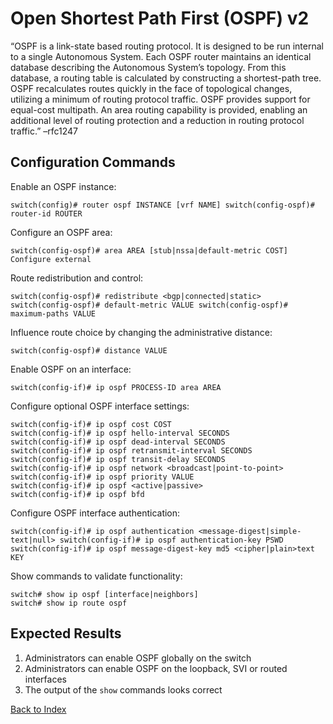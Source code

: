 # Open Shortest Path First (OSPF) v2 

“OSPF is a link-state based routing protocol. It is designed to be run internal to a single Autonomous System. Each OSPF router maintains an identical database describing the Autonomous System’s topology. From this database, a routing table is calculated by constructing a shortest-path tree. OSPF recalculates routes quickly in the face of topological changes, utilizing a minimum of routing protocol traffic. OSPF provides support for equal-cost multipath. An area routing capability is provided, enabling an additional level of routing protection and a reduction in routing protocol traffic.” –rfc1247 

## Configuration Commands 

Enable an OSPF instance: 

```text
switch(config)# router ospf INSTANCE [vrf NAME] switch(config-ospf)# router-id ROUTER
```

Configure an OSPF area:

```text
switch(config-ospf)# area AREA [stub|nssa|default-metric COST] Configure external 
```

Route redistribution and control: 

```text
switch(config-ospf)# redistribute <bgp|connected|static> 
switch(config-ospf)# default-metric VALUE switch(config-ospf)# maximum-paths VALUE
```

Influence route choice by changing the administrative distance: 

```text
switch(config-ospf)# distance VALUE 
```

Enable OSPF on an interface: 

```text
switch(config-if)# ip ospf PROCESS-ID area AREA
```

Configure optional OSPF interface settings: 

```text
switch(config-if)# ip ospf cost COST
switch(config-if)# ip ospf hello-interval SECONDS
switch(config-if)# ip ospf dead-interval SECONDS
switch(config-if)# ip ospf retransmit-interval SECONDS
switch(config-if)# ip ospf transit-delay SECONDS
switch(config-if)# ip ospf network <broadcast|point-to-point> 
switch(config-if)# ip ospf priority VALUE
switch(config-if)# ip ospf <active|passive>
switch(config-if)# ip ospf bfd
```

Configure OSPF interface authentication:

```text
switch(config-if)# ip ospf authentication <message-digest|simple-text|null> switch(config-if)# ip ospf authentication-key PSWD
switch(config-if)# ip ospf message-digest-key md5 <cipher|plain>text KEY 
```

Show commands to validate functionality:  

```text
switch# show ip ospf [interface|neighbors]
switch# show ip route ospf
```

## Expected Results 

1. Administrators can enable OSPF globally on the switch
2. Administrators can enable OSPF on the loopback, SVI or routed interfaces
3. The output of the `show` commands looks correct

[Back to Index](../index.md)


